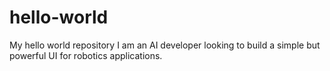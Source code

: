# hello-world
My hello world repository
I am an AI developer looking to build a simple but powerful UI for robotics applications.
